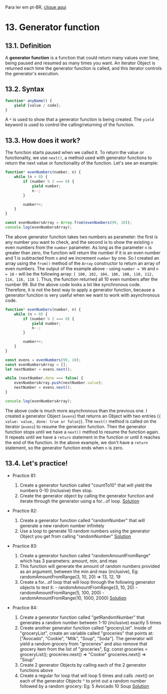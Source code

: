 Para ler em pt-BR, [clique aqui](/pt-br/js/textos/13-generator.md)

# 13. Generator function

## 13.1. Definition

A **generator function** is a function that could return many values over time, being paused and resumed as many times you want. An iterator Object is returned each time the generator function is called, and this iterator controls the generator's execution.

## 13.2. Syntax

```javascript
function* anyName() {
    yield [value / code];
}
```

A `*` is used to show that a generator function is being created. The `yield` keyword is used to control the calling/returning of the function.

## 13.3. How does it work?

The function starts paused when we called it. To return the value or functionality, we use `next()`, a method used with generator functions to return the next value or functionality of the function. Let's see an example:

```javascript
function* evenNumbers(number, n) {
    while (n > 0) {
        if (number % 2 === 0) {
            yield number;
            n--;
        }

        number++;
    }
}

const evenNumbersArray = Array.from(evenNumbers(99, 10));
console.log(evenNumbersArray);
```

The above generator function takes two numbers as parameter: the first is any number you want to check, and the second is to show the existing `n` even numbers from the `number` parameter. As long as the parameter `n` is greater than zero, the function will return the number if it is an even number and 1 is subtracted from `n` and we increment `number` by one. So I created an array using the `from()` method of the `Array` constructor to return an array of even numbers. The output of the example above - using `number = 99` and `n = 10` - will be the following array: `[ 100, 102, 104, 106, 108, 110, 112, 114, 116, 118 ]`. Thus, the function returned all 10 even numbers after the number 99.
But the above code looks a lot like synchronous code. Therefore, it is not the best way to apply a generator function, because a generator function is very useful when we want to work with asynchronous code.

```javascript
function* evenNumbers(number, n) {
    while (n > 0) {
        if (number % 2 === 0) {
            yield number;
            n--;
        }

        number++;
    }
}

const evens = evenNumbers(99, 10);
const evenNumbersArray = [];
let nextNumber = evens.next();

while (nextNumber.done === false) {
    evenNumbersArray.push(nextNumber.value);
    nextNumber = evens.next();
}

console.log(evenNumbersArray);
```

The above code is much more asynchronous than the previous one. I created a generator Object (`evens`) that returns an Object with two entries (`{ value: value, done: true or false}`). The `next()` method is called on the iterator (`evens`) to resume the generator function. Then the generator function stops until we have a `next()` method to resume the function again. It repeats until we have a `return` statement in the function or until it reaches the end of the function. In the above example, we don't have a `return` statement, so the generator function ends when `n` is zero.

## 13.4. **Let's practice!**

-   Practice 81:

    1. Create a generator function called "countTo10" that will yield the numbers 0-10 (inclusive) then stop.
    2. Create the generator object by calling the generator function and iterate through the generator using a for...of loop.
       [Solution](/en/js/practicing/p81.js)

-   Practice 82:

    1. Create a generator function called "randomNumber" that will generate a new random number infinitely
    2. Use a loop to generate 10 random numbers using the generator Object you get from calling "randomNumber"
       [Solution](/en/js/practicing/p82.js)

-   Practice 83:

    1. Create a generator function called "randomAmountFromRange" which has 3 parameters: amount, min, and max
    2. This function will generate the amount of random numbers provided as an argument, between the min and max (inclusive), Eg: randomAmountFromRange(3, 10, 20) => 13, 12, 19
    3. Create a for...of loop that will loop through the following generator objects to test it: - randomAmountFromRange(3, 10, 20) - randomAmountFromRange(5, 100, 200) - randomAmountFromRange(10, 1000, 2000)
       [Solution](/en/js/practicing/p83.js)

-   Practice 84:
    1. Create a generator function called "getRandomNumber" that generates a random number between 1-10 (inclusive)
       exactly 5 times
    2. Create another generator function called "groceryList". Inside of "groceryList", create an variable called
       "groceries" that points at: ["Avocado", "Cookie", "Milk", "Soup", "Soda"]. The generator will yield a random grocery from "groceries" and also remove that grocery item from the list of "groceries",
       Eg: const groceries = groceryList();
       groceries.next() => "Cookie"
       groceries.next() => "Soup"
    3. Create 2 generator Objects by calling each of the 2 generator functions above
    4. Create a regular for loop that will loop 5 times and calls .next() on each of the generator Objects ^ to print out a random number followed by a random grocery:
       Eg: 5 Avocado
       10 Soup
       [Solution](/en/js/practicing/p84.js)
